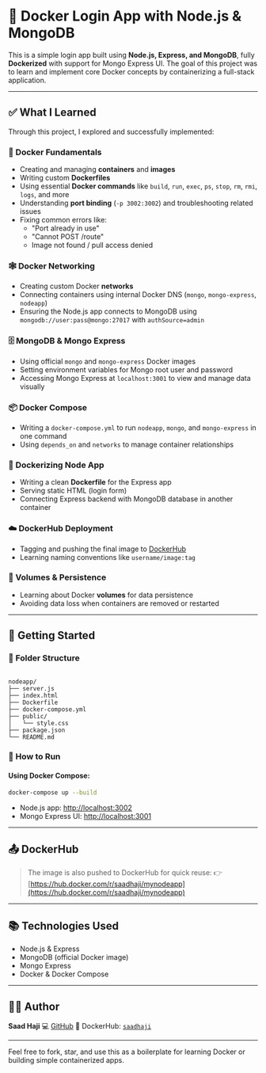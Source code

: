 # 🐳 Docker Login App with Node.js & MongoDB

This is a simple login app built using **Node.js, Express, and MongoDB**, fully **Dockerized** with support for Mongo Express UI. The goal of this project was to learn and implement core Docker concepts by containerizing a full-stack application.

---

## ✅ What I Learned

Through this project, I explored and successfully implemented:

### 🐳 Docker Fundamentals
- Creating and managing **containers** and **images**
- Writing custom **Dockerfiles**
- Using essential **Docker commands** like `build`, `run`, `exec`, `ps`, `stop`, `rm`, `rmi`, `logs`, and more
- Understanding **port binding** (`-p 3002:3002`) and troubleshooting related issues
- Fixing common errors like:
  - "Port already in use"
  - "Cannot POST /route"
  - Image not found / pull access denied

### 🕸️ Docker Networking
- Creating custom Docker **networks**
- Connecting containers using internal Docker DNS (`mongo`, `mongo-express`, `nodeapp`)
- Ensuring the Node.js app connects to MongoDB using `mongodb://user:pass@mongo:27017` with `authSource=admin`

### 🗄️ MongoDB & Mongo Express
- Using official `mongo` and `mongo-express` Docker images
- Setting environment variables for Mongo root user and password
- Accessing Mongo Express at `localhost:3001` to view and manage data visually

### 📦 Docker Compose
- Writing a `docker-compose.yml` to run `nodeapp`, `mongo`, and `mongo-express` in one command
- Using `depends_on` and `networks` to manage container relationships

### 📂 Dockerizing Node App
- Writing a clean **Dockerfile** for the Express app
- Serving static HTML (login form)
- Connecting Express backend with MongoDB database in another container

### ☁️ DockerHub Deployment
- Tagging and pushing the final image to [DockerHub](https://hub.docker.com/)
- Learning naming conventions like `username/image:tag`

### 💾 Volumes & Persistence
- Learning about Docker **volumes** for data persistence
- Avoiding data loss when containers are removed or restarted

---

## 🚀 Getting Started

### 📁 Folder Structure

```

nodeapp/
├── server.js
├── index.html
├── Dockerfile
├── docker-compose.yml
├── public/
│   └── style.css
├── package.json
└── README.md

````

### 🧪 How to Run

#### Using Docker Compose:
```bash
docker-compose up --build
````

* Node.js app: [http://localhost:3002](http://localhost:3002)
* Mongo Express UI: [http://localhost:3001](http://localhost:3001)

---

## 📤 DockerHub

> The image is also pushed to DockerHub for quick reuse:
> 👉 [https://hub.docker.com/r/saadhaji/mynodeapp](https://hub.docker.com/r/saadhaji/mynodeapp)

---

## 📚 Technologies Used

* Node.js & Express
* MongoDB (official Docker image)
* Mongo Express
* Docker & Docker Compose

---

## 🙋‍♂️ Author

**Saad Haji**
💻 [GitHub](https://github.com/saadhaji2007)
🐳 DockerHub: [`saadhaji`](https://hub.docker.com/u/saadhaji)

---

Feel free to fork, star, and use this as a boilerplate for learning Docker or building simple containerized apps.

```


